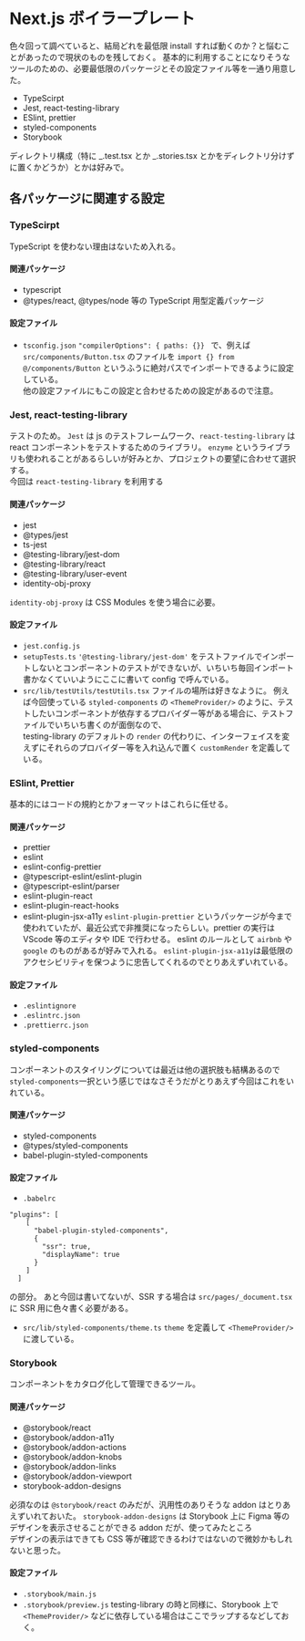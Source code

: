 # Next.js ボイラープレート

色々回って調べていると、結局どれを最低限 install すれば動くのか？と悩むことがあったので現状のものを残しておく。
基本的に利用することになりそうなツールのための、必要最低限のパッケージとその設定ファイル等を一通り用意した。

- TypeScirpt
- Jest, react-testing-library
- ESlint, prettier
- styled-components
- Storybook

ディレクトリ構成（特に _.test.tsx とか _.stories.tsx とかをディレクトリ分けずに置くかどうか）とかは好みで。

## 各パッケージに関連する設定

### TypeScirpt

TypeScript を使わない理由はないため入れる。

#### 関連パッケージ

- typescript
- @types/react, @types/node 等の TypeScript 用型定義パッケージ

#### 設定ファイル

- `tsconfig.json`
  `"compilerOptions": { paths: {}} `
  で、例えば`src/components/Button.tsx` のファイルを `import {} from @/components/Button` というふうに絶対パスでインポートできるように設定している。  
  他の設定ファイルにもこの設定と合わせるための設定があるので注意。

### Jest, react-testing-library

テストのため。
`Jest` は js のテストフレームワーク、`react-testing-library` は react コンポーネントをテストするためのライブラリ。 `enzyme` というライブラリも使われることがあるらしいが好みとか、プロジェクトの要望に合わせて選択する。  
今回は `react-testing-library` を利用する

#### 関連パッケージ

- jest
- @types/jest
- ts-jest
- @testing-library/jest-dom
- @testing-library/react
- @testing-library/user-event
- identity-obj-proxy

`identity-obj-proxy` は CSS Modules を使う場合に必要。

#### 設定ファイル

- `jest.config.js`
- `setupTests.ts`
  `'@testing-library/jest-dom'` をテストファイルでインポートしないとコンポーネントのテストができないが、いちいち毎回インポート書かなくていいようにここに書いて config で呼んでいる。
- `src/lib/testUtils/testUtils.tsx`
  ファイルの場所は好きなように。
  例えば今回使っている `styled-components` の `<ThemeProvider/>` のように、テストしたいコンポーネントが依存するプロバイダー等がある場合に、テストファイルでいちいち書くのが面倒なので、  
  testing-library のデフォルトの `render` の代わりに、インターフェイスを変えずにそれらのプロバイダー等を入れ込んで置く `customRender` を定義している。

### ESlint, Prettier

基本的にはコードの規約とかフォーマットはこれらに任せる。

#### 関連パッケージ

- prettier
- eslint
- eslint-config-prettier
- @typescript-eslint/eslint-plugin
- @typescript-eslint/parser
- eslint-plugin-react
- eslint-plugin-react-hooks
- eslint-plugin-jsx-a11y
  `eslint-plugin-prettier` というパッケージが今まで使われていたが、最近公式で非推奨になったらしい。prettier の実行は VScode 等のエディタや IDE で行わせる。
  eslint のルールとして `airbnb` や `google` のものがあるが好みで入れる。
  `eslint-plugin-jsx-a11y`は最低限のアクセシビリティを保つように忠告してくれるのでとりあえずいれている。

#### 設定ファイル

- `.eslintignore`
- `.eslintrc.json`
- `.prettierrc.json`

### styled-components

コンポーネントのスタイリングについては最近は他の選択肢も結構あるので `styled-components`一択という感じではなさそうだがとりあえず今回はこれをいれている。

#### 関連パッケージ

- styled-components
- @types/styled-components
- babel-plugin-styled-components

#### 設定ファイル

- `.babelrc`

```
"plugins": [
    [
      "babel-plugin-styled-components",
      {
        "ssr": true,
        "displayName": true
      }
    ]
  ]
```

の部分。
あと今回は書いてないが、SSR する場合は `src/pages/_document.tsx` に SSR 用に色々書く必要がある。

- `src/lib/styled-components/theme.ts`
  `theme` を定義して `<ThemeProvider/>`に渡している。

### Storybook

コンポーネントをカタログ化して管理できるツール。

#### 関連パッケージ

- @storybook/react
- @storybook/addon-a11y
- @storybook/addon-actions
- @storybook/addon-knobs
- @storybook/addon-links
- @storybook/addon-viewport
- storybook-addon-designs

必須なのは `@storybook/react` のみだが、汎用性のありそうな addon はとりあえずいれておいた。
`storybook-addon-designs` は Storybook 上に Figma 等のデザインを表示させることができる addon だが、使ってみたところ  
デザインの表示はできても CSS 等が確認できるわけではないので微妙かもしれないと思った。

#### 設定ファイル

- `.storybook/main.js`
- `.storybook/preview.js`
  testing-library の時と同様に、Storybook 上で `<ThemeProvider/>` などに依存している場合はここでラップするなどしておく。
